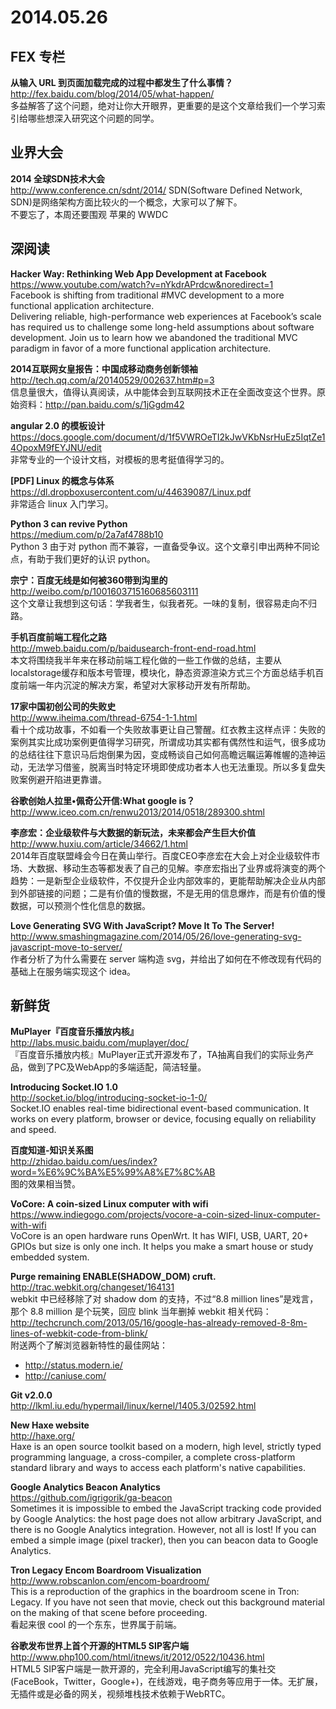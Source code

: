 2014.05.26
========

## FEX 专栏

**从输入 URL 到页面加载完成的过程中都发生了什么事情？**  
http://fex.baidu.com/blog/2014/05/what-happen/  
多益解答了这个问题，绝对让你大开眼界，更重要的是这个文章给我们一个学习索引给哪些想深入研究这个问题的同学。

## 业界大会

**2014 全球SDN技术大会**  
http://www.conference.cn/sdnt/2014/
SDN(Software Defined Network, SDN)是网络架构方面比较火的一个概念，大家可以了解下。  
不要忘了，本周还要围观 苹果的 WWDC  

## 深阅读

**Hacker Way: Rethinking Web App Development at Facebook**  
https://www.youtube.com/watch?v=nYkdrAPrdcw&noredirect=1  
Facebook is shifting from traditional #MVC development to a more functional application architecture.  
Delivering reliable, high-performance web experiences at Facebook’s scale has required us to challenge some long-held assumptions about software development. Join us to learn how we abandoned the traditional MVC paradigm in favor of a more functional application architecture.

**2014互联网女皇报告：中国成移动商务创新领袖**  
http://tech.qq.com/a/20140529/002637.htm#p=3  
信息量很大，值得认真阅读，从中能体会到互联网技术正在全面改变这个世界。原始资料：http://pan.baidu.com/s/1jGgdm42  

**angular 2.0 的模板设计**  
https://docs.google.com/document/d/1f5VWROeTI2kJwVKbNsrHuEz5IqtZe14OpoxM9fEYJNU/edit  
非常专业的一个设计文档，对模板的思考挺值得学习的。  

**[PDF] Linux 的概念与体系**  
https://dl.dropboxusercontent.com/u/44639087/Linux.pdf  
非常适合 linux 入门学习。

**Python 3 can revive Python**  
https://medium.com/p/2a7af4788b10  
Python 3 由于对 python 而不兼容，一直备受争议。这个文章引申出两种不同论点，有助于我们更好的认识 python。

**宗宁：百度无线是如何被360带到沟里的**  
http://weibo.com/p/1001603715160685603111  
这个文章让我想到这句话：学我者生，似我者死。一味的复制，很容易走向不归路。  

**手机百度前端工程化之路**  
http://mweb.baidu.com/p/baidusearch-front-end-road.html  
本文将围绕我半年来在移动前端工程化做的一些工作做的总结，主要从localstorage缓存和版本号管理，模块化，静态资源渲染方式三个方面总结手机百度前端一年内沉淀的解决方案，希望对大家移动开发有所帮助。  

**17家中国初创公司的失败史**  
http://www.iheima.com/thread-6754-1-1.html  
看十个成功故事，不如看一个失败故事更让自己警醒。红衣教主这样点评：失败的案例其实比成功案例更值得学习研究，所谓成功其实都有偶然性和运气，很多成功的总结往往下意识马后炮倒果为因，变成畅谈自己如何高瞻远瞩运筹帷幄的造神运动，无法学习借鉴，脱离当时特定环境即使成功者本人也无法重现。所以多复盘失败案例避开陷进更靠谱。  

**谷歌创始人拉里•佩奇公开信:What google is？**  
http://www.iceo.com.cn/renwu2013/2014/0518/289300.shtml  

**李彦宏：企业级软件与大数据的新玩法，未来都会产生巨大价值**  
http://www.huxiu.com/article/34662/1.html  
2014年百度联盟峰会今日在黄山举行。百度CEO李彦宏在大会上对企业级软件市场、大数据、移动生态等都发表了自己的见解。李彦宏指出了业界或将演变的两个趋势：一是新型企业级软件，不仅提升企业内部效率的，更能帮助解决企业从内部到外部链接的问题；二是有价值的慢数据，不是无用的信息爆炸，而是有价值的慢数据，可以预测个性化信息的数据。  

**Love Generating SVG With JavaScript? Move It To The Server!**  
http://www.smashingmagazine.com/2014/05/26/love-generating-svg-javascript-move-to-server/  
作者分析了为什么需要在 server 端构造 svg，并给出了如何在不修改现有代码的基础上在服务端实现这个 idea。

## 新鲜货

**MuPlayer『百度音乐播放内核』**  
http://labs.music.baidu.com/muplayer/doc/  
『百度音乐播放内核』MuPlayer正式开源发布了，TA抽离自我们的实际业务产品，做到了PC及WebApp的多端适配，简洁轻量。  

**Introducing Socket.IO 1.0**  
http://socket.io/blog/introducing-socket-io-1-0/  
Socket.IO enables real-time bidirectional event-based communication.
It works on every platform, browser or device, focusing equally on reliability and speed.

**百度知道-知识关系图**  
http://zhidao.baidu.com/ues/index?word=%E6%9C%BA%E5%99%A8%E7%8C%AB  
图的效果相当赞。

**VoCore: A coin-sized Linux computer with wifi**  
https://www.indiegogo.com/projects/vocore-a-coin-sized-linux-computer-with-wifi  
VoCore is an open hardware runs OpenWrt. It has WIFI, USB, UART, 20+ GPIOs but size is only one inch. It helps you make a smart house or study embedded system.  

**Purge remaining ENABLE(SHADOW_DOM) cruft.**  
http://trac.webkit.org/changeset/164131  
webkit 中已经移除了对 shadow dom 的支持，不过“8.8 million lines”是戏言，那个 8.8 million 是个玩笑，回应 blink 当年删掉 webkit 相关代码： http://techcrunch.com/2013/05/16/google-has-already-removed-8-8m-lines-of-webkit-code-from-blink/  
附送两个了解浏览器新特性的最佳网站：  
- http://status.modern.ie/  
- http://caniuse.com/  

**Git v2.0.0**  
http://lkml.iu.edu/hypermail/linux/kernel/1405.3/02592.html  

**New Haxe website**  
http://haxe.org/  
Haxe is an open source toolkit based on a modern, high level, strictly typed programming language, a cross-compiler, a complete cross-platform standard library and ways to access each platform's native capabilities.  

**Google Analytics Beacon Analytics**  
https://github.com/igrigorik/ga-beacon  
Sometimes it is impossible to embed the JavaScript tracking code provided by Google Analytics: the host page does not allow arbitrary JavaScript, and there is no Google Analytics integration. However, not all is lost! If you can embed a simple image (pixel tracker), then you can beacon data to Google Analytics.  

**Tron  Legacy Encom Boardroom Visualization**  
http://www.robscanlon.com/encom-boardroom/  
This is a reproduction of the graphics in the boardroom scene in Tron: Legacy. If you have not seen that movie, check out this background material on the making of that scene before proceeding.  
看起来很 cool 的一个东东，世界属于前端。  

**谷歌发布世界上首个开源的HTML5 SIP客户端**  
http://www.php100.com/html/itnews/it/2012/0522/10436.html  
HTML5 SIP客户端是一款开源的，完全利用JavaScript编写的集社交(FaceBook，Twitter，Google+)，在线游戏，电子商务等应用于一体。无扩展，无插件或是必备的网关，视频堆栈技术依赖于WebRTC。